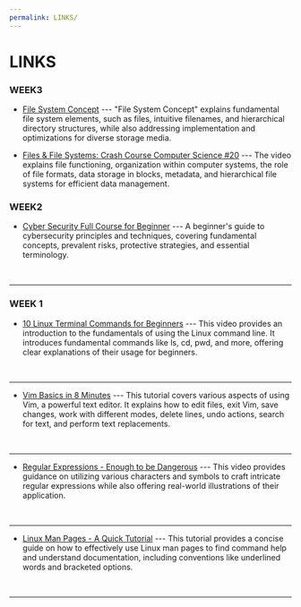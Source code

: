 ```yaml
---
permalink: LINKS/
---
```


# LINKS

### WEEK3
* [File System Concept](https://www.youtube.com/watch?v=mzUyMy7Ihk0) ---
"File System Concept" explains fundamental file system elements, such as files, intuitive filenames, and hierarchical directory structures, while also addressing implementation and optimizations for diverse storage media.

* [Files & File Systems: Crash Course Computer Science #20](https://www.youtube.com/watch?v=KN8YgJnShPM) ---
The video explains file functioning, organization within computer systems, the role of file formats, data storage in blocks, metadata, and hierarchical file systems for efficient data management.
  
### WEEK2

* [Cyber Security Full Course for Beginner](https://www.youtube.com/watch?v=U_P23SqJaDc) ---
A beginner's guide to cybersecurity principles and techniques, covering fundamental concepts, prevalent risks, protective strategies, and essential terminology.
<br>
<hr>

### WEEK 1
* [10 Linux Terminal Commands for Beginners](https://www.youtube.com/watch?v=CpTfQ-q6MPU&ab_channel=GaryExplains) ---
This video provides an introduction to the fundamentals of using the Linux command line. It introduces fundamental commands like ls, cd, pwd, and more, offering clear explanations of their usage for beginners.
<br>
<hr>

* [Vim Basics in 8 Minutes](https://www.youtube.com/watch?v=ggSyF1SVFr4&ab_channel=tutoriaLinux) ---
This tutorial covers various aspects of using Vim, a powerful text editor. It explains how to edit files, exit Vim, save changes, work with different modes, delete lines, undo actions, search for text, and perform text replacements.
<br>
<hr>

* [Regular Expressions - Enough to be Dangerous](https://www.youtube.com/watch?v=bgBWp9EIlMM&ab_channel=EngineerMan) ---
This video provides guidance on utilizing various characters and symbols to craft intricate regular expressions while also offering real-world illustrations of their application.
<br>
<hr>

* [Linux Man Pages - A Quick Tutorial](https://www.youtube.com/watch?v=uJnrh9hAQR0&ab_channel=LinuxTrainingAcademy) ---
This tutorial provides a concise guide on how to effectively use Linux man pages to find command help and understand documentation, including conventions like underlined words and bracketed options.
<br>
<hr>
